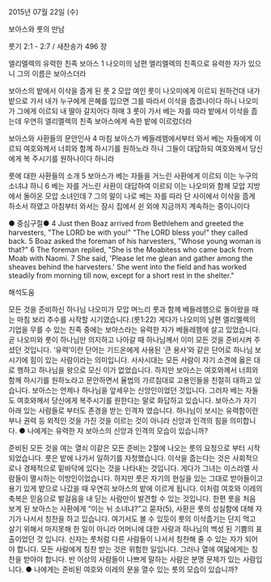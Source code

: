 2015년 07월 22일 (수)

보아스와 룻의 만남 



룻기 2:1 - 2:7 / 새찬송가 496 장


엘리멜렉의 유력한 친족 보아스 
1 나오미의 남편 엘리멜렉의 친족으로 유력한 자가 있으니 그의 이름은 보아스더라 

보아스의 밭에서 이삭을 줍게 된 룻
2 모압 여인 룻이 나오미에게 이르되 원하건대 내가 밭으로 가서 내가 누구에게 은혜를 입으면 그를 따라서 이삭을 줍겠나이다 하니 나오미가 그에게 이르되 내 딸아 갈지어다 하매 3 룻이 가서 베는 자를 따라 밭에서 이삭을 줍는데 우연히 엘리멜렉의 친족 보아스에게 속한 밭에 이르렀더라 

보아스와 사환들의 문안인사 
4 마침 보아스가 베들레헴에서부터 와서 베는 자들에게 이르되 여호와께서 너희와 함께 하시기를 원하노라 하니 그들이 대답하되 여호와께서 당신에게 복 주시기를 원하나이다 하니라 

룻에 대한 사환들의 소개
5 보아스가 베는 자들을 거느린 사환에게 이르되 이는 누구의 소녀냐 하니 6 베는 자를 거느린 사환이 대답하여 이르되 이는 나오미와 함께 모압 지방에서 돌아온 모압 소녀인데 7 그의 말이 나로 베는 자를 따라 단 사이에서 이삭을 줍게 하소서 하였고 아침부터 와서는 잠시 집에서 쉰 외에 지금까지 계속하는 중이니이다 

● 중심구절● 4 Just then Boaz arrived from Bethlehem and greeted the harvesters, "The LORD be with you!" "The LORD bless you!" they called back. 5 Boaz asked the foreman of his harvesters, "Whose young woman is that?" 6 The foreman replied, "She is the Moabitess who came back from Moab with Naomi. 7 She said, 'Please let me glean and gather among the sheaves behind the harvesters.' She went into the field and has worked steadily from morning till now, except for a short rest in the shelter."

해석도움





모든 것을 준비하신 하나님 
나오미가 모압 며느리 룻과 함께 베들레헴으로 돌아왔을 때는 마침 보리 추수를 시작할 시기였습니다.(룻1:22) 게다가 나오미의 남편 엘리멜렉의 기업을 무를 수 있는 친족 중에는 보아스라는 유력한 자가 베들레헴에 살고 있었습니다. 곧 나오미와 룻이 하나님만 의지하고 나아갈 때 하나님께서 이미 모든 것을 준비시켜 주셨던 것입니다. ‘유력’이란 단어는 기드온에게 사용된 ‘큰 용사’와 같은 단어로 하나님 보시기에 힘이 있는 사람이라는 의미입니다.  사사시대는 모든 사람이 자기 소견에 옳은 대로 행하고 하나님을 왕으로 모신 이가 없었습니다. 하지만 보아스는 여호와께서 너희와 함께 하시기를 원하노라고 문안하면서 율법의 가르침대로 고용인들을 친절히 대하고 있습니다. 보아스는 언제나 하나님을 앞세우는 신앙인이었던 것입니다. 그러자 베는 자들도 여호와께서 당신에게 복주시기를 원한다는 말로 화답하고 있습니다. 보아스가 자기 아래 있는 사람들로 부터도 존경을 받는 인격자 였습니다. 하나님이 보시는 유력함이란 부나 권력 등 외적인 것을 가진 것을 이르는 것이 아니라  신앙과 인격의 힘을 의미합니다. 
● 나에게는 유력한 자 보아스의 신앙과 인격의 모습이 있습니까? 

준비된 모든 것을 여는 열쇠
이같은 모든 준비는 2절에 나오는 룻의 요청으로 부터 시작되었습니다. 룻은 밭에 나가서 일하기를 자청했습니다. 이삭을 줍는다는 것은 사회적으로나 경제적으로 밑바닥에 있다는 것을 나타내는 것입니다. 게다가 그녀는 이스라엘 사람들이 멸시하는 이방인이었습니다. 하지만 룻은 자기의 현실을 있는 그대로 받아들이고 용기 있게 밭으로 나갔을 때 우연히 보아스의 밭에 이르게 됩니다. 이처럼 여호와 이레의 축복은 믿음으로 발걸음을 내 딛는 사람만이 발견할 수 있는 것입니다. 한편 룻을 처음 보게 된 보아스는 사환에게 “이는 뉘 소녀냐?”고 묻자(5), 사환은 룻의 성실함에 대해 자기가 나서서 칭찬을 하고 있습니다. 여기서도 볼 수 있듯이 룻의 이삭줍기는 단지 먹고 살기 위해서 마지못해 한 일이 아니라 어머니에 대한 사랑과 하나님의 백성 된 기쁨의 표출이었던 것 입니다. 신자는 룻처럼 다른 사람들이 나서서 칭찬해 줄 수 있는 자가 되어야 합니다. 모든 사람에게 칭찬 받는 것은 위험한 일입니다. 그러나 열에 여덟에게는 칭찬을 받아야 합니다. 반 이상의 사람들이 나쁘게 말하는 사람은 분명 문제가 있는 사람입니다. 
● 나에게는 준비된 여호와 이레의 문을 열수 있는 룻의 모습이 있습니까?